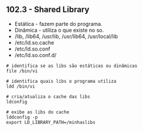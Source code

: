 ## 102.3 - Shared Library

* Estática - fazem parte do programa.
* Dinâmica - utiliza o que existe no so.
* /lib, /lib64, /usr/lib, /usr/lib64, /usr/local/lib
* /etc/ld.so.cache
* /etc/ld.so.conf
* /etc/ld.so.conf.d/

```
# identifica se as libs são estáticas ou dinâmicas
file /bin/vi

# identifica quais libs o programa utiliza
ldd /bin/vi

# cria/atualiza o cache das libs
ldconfig

# exibe as libs do cache
lddconfig -p
export LD_LIBRARY_PATH=/minhaslibs
```
